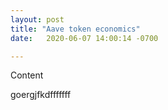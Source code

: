 ```yaml
---
layout: post
title: "Aave token economics"
date:   2020-06-07 14:00:14 -0700

---
```



Content

goergjfkdfffffff

